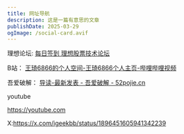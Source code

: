 ```yaml
---
title: 网址导航
description: 这是一篇有意思的文章
publishDate: 2025-03-29
ogImage: /social-card.avif
---
```

理想论坛:
[每日签到 理想股票技术论坛](https://www.55188.com/plugin.php?id=sign)

B站：
[王琦6866的个人空间-王琦6866个人主页-哔哩哔哩视频](https://space.bilibili.com/3493261186435969/favlist?fid=2260782269&ftype=create)

吾爱破解：
[导读-最新发表 - 吾爱破解 - 52pojie.cn](https://www.52pojie.cn/forum.php?mod=guide&view=newthread)


youtube

https://youtube.com

X:https://x.com/igeekbb/status/1896451605941342239
